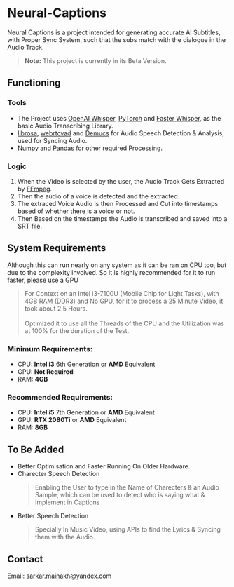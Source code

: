 # Neural-Captions
Neural Captions is a project intended for generating accurate AI Subtitles, with Proper Sync System, such that the subs match with the dialogue in the Audio Track. 
> **Note:** This project is currently in its Beta Version.

## Functioning
### Tools
- The Project uses [OpenAI Whisper](https://github.com/openai/whisper), [PyTorch](https://github.com/pytorch/pytorch) and [Faster Whisper](https://github.com/SYSTRAN/faster-whisper), as the basic Audio Transcribing Library.
- [librosa](https://github.com/librosa/librosa), [webrtcvad](https://github.com/wiseman/py-webrtcvad) and [Demucs](https://github.com/adefossez/demucs) for Audio Speech Detection & Analysis, used for Syncing Audio.
- [Numpy](https://github.com/numpy/numpy) and [Pandas](https://pandas.pydata.org/) for other required Processing.

  
### Logic
1. When the Video is selected by the user, the Audio Track Gets Extracted by [FFmpeg](https://www.ffmpeg.org/).
2. Then the audio of a voice is detected and the extracted.
3. The extraced Voice Audio is then Processed and Cut into timestamps based of whether there is a voice or not.
4. Then Based on the timestamps the Audio is transcribed and saved into a SRT file.

## System Requirements
Although this can run nearly on any system as it can be ran on CPU too, but due to the complexity involved. 
So it is highly recommended for it to run faster, please use a GPU 

> For Context on an Intel i3-7100U (Mobile Chip for Light Tasks), with 4GB RAM (DDR3) and No GPU, for it to process a 25 Minute Video, it took about 2.5 Hours.
<br><br>
> Optimized it to use all the Threads of the CPU and the Utilization was at 100% for the duration of the Test.

### Minimum Requirements:
- CPU: **Intel i3** 6th Generation or **AMD** Equivalent
- GPU: **Not Required**
- RAM: **4GB**

### Recommended Requirements:
- CPU: **Intel i5** 7th Generation or **AMD** Equivalent
- GPU: **RTX 2080Ti** or **AMD** Equivalent
- RAM: **8GB**

## To Be Added
- Better Optimisation and Faster Running On Older Hardware.
- Charecter Speech Detection
  > Enabling the User to type in the Name of Charecters & an Audio Sample, which can be used to detect who is saying what & implement in Captions
- Better Speech Detection
  > Specially In Music Video, using APIs to find the Lyrics & Syncing them with the Audio.


## Contact
Email: sarkar.mainakh@yandex.com
